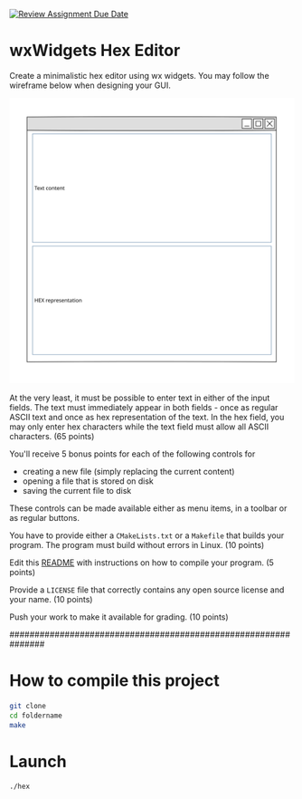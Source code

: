 [![Review Assignment Due Date](https://classroom.github.com/assets/deadline-readme-button-24ddc0f5d75046c5622901739e7c5dd533143b0c8e959d652212380cedb1ea36.svg)](https://classroom.github.com/a/6Ej9jvLk)
# wxWidgets Hex Editor

Create a minimalistic hex editor using wx widgets.
You may follow the wireframe below when designing your GUI.

![wireframe](images/hex_editor.svg)

At the very least, it must be possible to enter text in either of the input
fields. The text must immediately appear in both fields - once as regular
ASCII text and once as hex representation of the text.
In the hex field, you may only enter hex characters while the text field
must allow all ASCII characters. (65 points)

You'll receive 5 bonus points for each of the following controls for
* creating a new file (simply replacing the current content)
* opening a file that is stored on disk
* saving the current file to disk

These controls can be made available either as menu items, in a toolbar or
as regular buttons.

You have to provide either a `CMakeLists.txt` or a `Makefile` that builds
your program. The program must build without errors in Linux. (10 points)

Edit this [README](README.md) with instructions on how to compile your program.
(5 points)

Provide a `LICENSE` file that correctly contains any open source license and
your name. (10 points)

Push your work to make it available for grading. (10 points)


###############################################################

# How to compile this project

```sh
git clone
cd foldername
make
```

# Launch

```sh
./hex
```